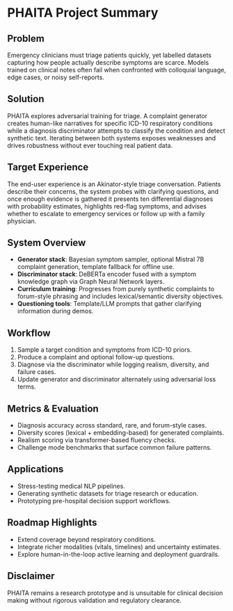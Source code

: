 # PHAITA Project Summary

## Problem
Emergency clinicians must triage patients quickly, yet labelled datasets capturing how people actually describe symptoms are scarce. Models trained on clinical notes often fail when confronted with colloquial language, edge cases, or noisy self-reports.

## Solution
PHAITA explores adversarial training for triage. A complaint generator creates human-like narratives for specific ICD-10 respiratory conditions while a diagnosis discriminator attempts to classify the condition and detect synthetic text. Iterating between both systems exposes weaknesses and drives robustness without ever touching real patient data.

## Target Experience
The end-user experience is an Akinator-style triage conversation. Patients describe their concerns, the system probes with clarifying questions, and once enough evidence is gathered it presents ten differential diagnoses with probability estimates, highlights red-flag symptoms, and advises whether to escalate to emergency services or follow up with a family physician.

## System Overview
- **Generator stack**: Bayesian symptom sampler, optional Mistral 7B complaint generation, template fallback for offline use.
- **Discriminator stack**: DeBERTa encoder fused with a symptom knowledge graph via Graph Neural Network layers.
- **Curriculum training**: Progresses from purely synthetic complaints to forum-style phrasing and includes lexical/semantic diversity objectives.
- **Questioning tools**: Template/LLM prompts that gather clarifying information during demos.

## Workflow
1. Sample a target condition and symptoms from ICD-10 priors.
2. Produce a complaint and optional follow-up questions.
3. Diagnose via the discriminator while logging realism, diversity, and failure cases.
4. Update generator and discriminator alternately using adversarial loss terms.

## Metrics & Evaluation
- Diagnosis accuracy across standard, rare, and forum-style cases.
- Diversity scores (lexical + embedding-based) for generated complaints.
- Realism scoring via transformer-based fluency checks.
- Challenge mode benchmarks that surface common failure patterns.

## Applications
- Stress-testing medical NLP pipelines.
- Generating synthetic datasets for triage research or education.
- Prototyping pre-hospital decision support workflows.

## Roadmap Highlights
- Extend coverage beyond respiratory conditions.
- Integrate richer modalities (vitals, timelines) and uncertainty estimates.
- Explore human-in-the-loop active learning and deployment guardrails.

## Disclaimer
PHAITA remains a research prototype and is unsuitable for clinical decision making without rigorous validation and regulatory clearance.
